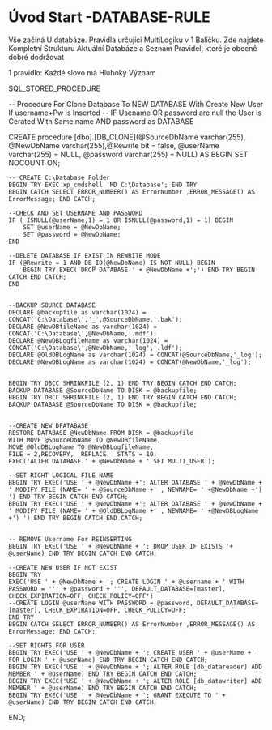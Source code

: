 ﻿# Úvod   Start -DATABASE-RULE  

Vše začíná U databáze. 
Pravidla určující MultiLogiku v 1 Balíčku.
Zde najdete Kompletní Strukturu Aktuální Databáze
a Seznam Pravidel, které je obecně dobré dodržovat

1 pravidlo: Každé slovo má Hluboký Význam

SQL_STORED_PROCEDURE


-- Procedure For Clone Database To NEW DATABASE With Create New User If username+Pw is Inserted
-- IF Usename OR password are null the User Is Cerated With Same name AND password as DATABASE



CREATE procedure [dbo].[DB_CLONE](@SourceDbName varchar(255), @NewDbName varchar(255),@Rewrite bit = false, @userName varchar(255) = NULL, @password varchar(255) = NULL)
AS
BEGIN 
	SET NOCOUNT ON;
	
	-- CREATE C:\Database Folder
	BEGIN TRY EXEC xp_cmdshell 'MD C:\Database'; END TRY
	BEGIN CATCH SELECT ERROR_NUMBER() AS ErrorNumber ,ERROR_MESSAGE() AS ErrorMessage; END CATCH;
	
	--CHECK AND SET USERNAME AND PASSWORD
	IF ( ISNULL(@userName,1) = 1 OR ISNULL(@password,1) = 1) BEGIN
		SET @userName = @NewDbName;
		SET @password = @NewDbName;
	END

	--DELETE DATABASE IF EXIST IN REWRITE MODE
	IF (@Rewrite = 1 AND DB_ID(@NewDbName) IS NOT NULL) BEGIN
		BEGIN TRY EXEC('DROP DATABASE ' + @NewDbName +';') END TRY BEGIN CATCH END CATCH;
	END


	--BACKUP SOURCE DATABASE
	DECLARE @backupfile as varchar(1024) = CONCAT('C:\Database\','_',@SourceDbName,'.bak');
	DECLARE @NewDBfileName as varchar(1024) = CONCAT('C:\Database\',@NewDbName,'.mdf');
	DECLARE @NewDBLogfileName as varchar(1024) = CONCAT('C:\Database\',@NewDbName,'_log','.ldf');
	DECLARE @OldDBLogName as varchar(1024) = CONCAT(@SourceDbName,'_log');
	DECLARE @NewDBLogName as varchar(1024) = CONCAT(@NewDbName,'_log');


	BEGIN TRY DBCC SHRINKFILE (2, 1) END TRY BEGIN CATCH END CATCH;
	BACKUP DATABASE @SourceDbName TO DISK = @backupfile;
	BEGIN TRY DBCC SHRINKFILE (2, 1) END TRY BEGIN CATCH END CATCH;
	BACKUP DATABASE @SourceDbName TO DISK = @backupfile;


	--CREATE NEW DFATABASE
	RESTORE DATABASE @NewDbName FROM DISK = @backupfile 
	WITH MOVE @SourceDbName TO @NewDBfileName,
	MOVE @OldDBLogName TO @NewDBLogfileName, 
	FILE = 2,RECOVERY,  REPLACE,  STATS = 10;
	EXEC('ALTER DATABASE ' + @NewDbName + ' SET MULTI_USER');

	--SET RIGHT LOGICAL FILE NAME
	BEGIN TRY EXEC('USE ' + @NewDbName +'; ALTER DATABASE ' + @NewDbName + ' MODIFY FILE (NAME= ' + @SourceDbName +' , NEWNAME= ' +@NewDbName +') ') END TRY BEGIN CATCH END CATCH;
	BEGIN TRY EXEC('USE ' + @NewDbName +'; ALTER DATABASE ' + @NewDbName + ' MODIFY FILE (NAME= ' + @OldDBLogName +' , NEWNAME= ' +@NewDBLogName +') ') END TRY BEGIN CATCH END CATCH;


	-- REMOVE Username For REINSERTING
	BEGIN TRY EXEC('USE ' + @NewDbName + '; DROP USER IF EXISTS '+ @userName) END TRY BEGIN CATCH END CATCH;

	--CREATE NEW USER IF NOT EXIST
	BEGIN TRY
	EXEC('USE ' + @NewDbName + '; CREATE LOGIN ' + @username + ' WITH PASSWORD = ''' + @password + ''', DEFAULT_DATABASE=[master], CHECK_EXPIRATION=OFF, CHECK_POLICY=OFF')
	--CREATE LOGIN @userName WITH PASSWORD = @password, DEFAULT_DATABASE=[master], CHECK_EXPIRATION=OFF, CHECK_POLICY=OFF;
	END TRY 
	BEGIN CATCH SELECT ERROR_NUMBER() AS ErrorNumber ,ERROR_MESSAGE() AS ErrorMessage; END CATCH;

    --SET RIGHTS FOR USER
	BEGIN TRY EXEC('USE ' + @NewDbName + '; CREATE USER ' + @userName +' FOR LOGIN ' + @userName) END TRY BEGIN CATCH END CATCH;
	BEGIN TRY EXEC('USE ' + @NewDbName + '; ALTER ROLE [db_datareader] ADD MEMBER ' + @userName) END TRY BEGIN CATCH END CATCH;
	BEGIN TRY EXEC('USE ' + @NewDbName + '; ALTER ROLE [db_datawriter] ADD MEMBER ' + @userName) END TRY BEGIN CATCH END CATCH;
	BEGIN TRY EXEC('USE ' + @NewDbName + '; GRANT EXECUTE TO ' + @userName) END TRY BEGIN CATCH END CATCH;

END;
